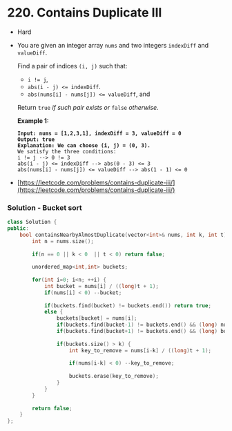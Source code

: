 # 220. Contains Duplicate III

* Hard
*   You are given an integer array `nums` and two integers `indexDiff` and `valueDiff`.

    Find a pair of indices `(i, j)` such that:

    * `i != j`,
    * `abs(i - j) <= indexDiff`.
    * `abs(nums[i] - nums[j]) <= valueDiff`, and

    Return `true` _if such pair exists or_ `false` _otherwise_.

    &#x20;

    **Example 1:**

    <pre><code><strong>Input: nums = [1,2,3,1], indexDiff = 3, valueDiff = 0
    </strong><strong>Output: true
    </strong><strong>Explanation: We can choose (i, j) = (0, 3).
    </strong>We satisfy the three conditions:
    i != j --> 0 != 3
    abs(i - j) &#x3C;= indexDiff --> abs(0 - 3) &#x3C;= 3
    abs(nums[i] - nums[j]) &#x3C;= valueDiff --> abs(1 - 1) &#x3C;= 0
    </code></pre>
* [https://leetcode.com/problems/contains-duplicate-iii/](https://leetcode.com/problems/contains-duplicate-iii/)

### Solution - Bucket sort

```cpp
class Solution {
public:
    bool containsNearbyAlmostDuplicate(vector<int>& nums, int k, int t) {
        int n = nums.size();
        
        if(n == 0 || k < 0  || t < 0) return false;
        
        unordered_map<int,int> buckets;
        
        for(int i=0; i<n; ++i) {
            int bucket = nums[i] / ((long)t + 1);
            if(nums[i] < 0) --bucket;
            
            if(buckets.find(bucket) != buckets.end()) return true;
            else {
                buckets[bucket] = nums[i];
                if(buckets.find(bucket-1) != buckets.end() && (long) nums[i] - buckets[bucket-1] <= t) return true;
                if(buckets.find(bucket+1) != buckets.end() && (long) buckets[bucket+1] - nums[i] <= t) return true;
                
                if(buckets.size() > k) {
                    int key_to_remove = nums[i-k] / ((long)t + 1);
                    
                    if(nums[i-k] < 0) --key_to_remove;
                    
                    buckets.erase(key_to_remove);
                }
            }
        }
        
        return false;
    }
};
```
